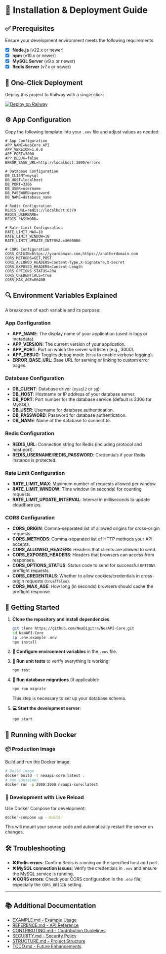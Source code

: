 # 🚀 Installation & Deployment Guide

## ✅ Prerequisites

Ensure your development environment meets the following requirements:

* [x] **Node.js** (v22.x or newer)
* [x] **npm** (v10.x or newer)
* [x] **MySQL Server** (v9.x or newer)
* [x] **Redis Server** (v7.x or newer)

## 🎉 One-Click Deployment

Deploy this project to Railway with a single click:

[![Deploy on Railway](https://railway.com/button.svg)](https://railway.com/deploy/neacore-api?referralCode=JBf6Ji)

## ⚙️ App Configuration

Copy the following template into your `.env` file and adjust values as needed:

```dotenv
# App Configuration
APP_NAME=NeaCore API
APP_VERSION=1.0.0
APP_PORT=3000
APP_DEBUG=false
ERROR_BASE_URL=http://localhost:3000/errors

# Database Configuration
DB_CLIENT=mysql
DB_HOST=localhost
DB_PORT=3306
DB_USER=username
DB_PASSWORD=password
DB_NAME=database_name

# Redis Configuration
REDIS_URL=redis://localhost:6379
REDIS_USERNAME=
REDIS_PASSWORD=

# Rate Limit Configuration
RATE_LIMIT_MAX=10
RATE_LIMIT_WINDOW=10
RATE_LIMIT_UPDATE_INTERVAL=3600000

# CORS Configuration
CORS_ORIGIN=https://yourdomain.com,https://anotherdomain.com
CORS_METHODS=GET,POST
CORS_ALLOWED_HEADERS=Content-Type,X-Signature,X-Secret
CORS_EXPOSED_HEADERS=Content-Length
CORS_OPTIONS_STATUS=204
CORS_CREDENTIALS=true
CORS_MAX_AGE=86400
```

## 🔍 Environment Variables Explained

A breakdown of each variable and its purpose:

### App Configuration

* **APP\_NAME**: The display name of your application (used in logs or metadata).
* **APP\_VERSION**: The current version of your application.
* **APP\_PORT**: Port on which the server will listen (e.g., 3000).
* **APP\_DEBUG**: Toggles debug mode (`true` to enable verbose logging).
* **ERROR\_BASE\_URL**: Base URL for serving or linking to custom error pages.

### Database Configuration

* **DB\_CLIENT**: Database driver (`mysql2` or `pg`)
* **DB\_HOST**: Hostname or IP address of your database server.
* **DB\_PORT**: Port number for the database service (default is 3306 for MySQL).
* **DB\_USER**: Username for database authentication.
* **DB\_PASSWORD**: Password for database authentication.
* **DB\_NAME**: Name of the database to connect to.

### Redis Configuration

* **REDIS\_URL**: Connection string for Redis (including protocol and host\:port).
* **REDIS\_USERNAME**/**REDIS\_PASSWORD**: Credentials if your Redis instance is protected.

### Rate Limit Configuration

* **RATE\_LIMIT\_MAX**: Maximum number of requests allowed per window.
* **RATE\_LIMIT\_WINDOW**: Time window (in seconds) for counting requests.
* **RATE\_LIMIT\_UPDATE\_INTERVAL**: Interval in milliseconds to update cloudflare ips.

### CORS Configuration

* **CORS\_ORIGIN**: Comma-separated list of allowed origins for cross-origin requests.
* **CORS\_METHODS**: Comma-separated list of HTTP methods your API accepts.
* **CORS\_ALLOWED\_HEADERS**: Headers that clients are allowed to send.
* **CORS\_EXPOSED\_HEADERS**: Headers that browsers can access from responses.
* **CORS\_OPTIONS\_STATUS**: Status code to send for successful `OPTIONS` preflight requests.
* **CORS\_CREDENTIALS**: Whether to allow cookies/credentials in cross-origin requests (`true`/`false`).
* **CORS\_MAX\_AGE**: How long (in seconds) browsers should cache the preflight response.

## 🚦 Getting Started

1. **Clone the repository and install dependencies**:

   ```bash
   git clone https://github.com/NeaDigitra/NeaAPI-Core.git
   cd NeaAPI-Core
   cp .env.example .env
   npm install
   ```

2. **🔧 Configure environment variables** in the `.env` file.

3. **🧪 Run unit tests** to verify everything is working:

   ```bash
   npm test
   ```
4. **🔄 Run database migrations** (if applicable):

   ```bash
   npm run migrate
   ```
   This step is necessary to set up your database schema.
 
5. **💻 Start the development server**:

   ```bash
   npm start
   ```

## 🐳 Running with Docker

### 📦 Production Image

Build and run the Docker image:

```bash
# Build image
docker build -t neaapi-core:latest .
# Run container
docker run -p 3000:3000 neaapi-core:latest
```

### 🔄 Development with Live Reload

Use Docker Compose for development:

```bash
docker-compose up --build
```

This will mount your source code and automatically restart the server on changes.

## 🛠️ Troubleshooting

* **❌ Redis errors**: Confirm Redis is running on the specified host and port.
* **❌ MySQL connection issues**: Verify the credentials in `.env` and ensure the MySQL service is running.
* **❌ CORS errors**: Check your CORS configuration in the `.env` file, especially the `CORS_ORIGIN` setting.

---

## 📚 **Additional Documentation**

* [EXAMPLE.md - Example Usage](EXAMPLE.md)
* [REFERENCE.md - API Reference](REFERENCE.md)
* [CONTRIBUTING.md - Contribution Guidelines](CONTRIBUTING.md)
* [SECURITY.md - Security Policy](SECURITY.md)
* [STRUCTURE.md - Project Structure](STRUCTURE.md)
* [TODO.md - Future Enhancements](TODO.md)